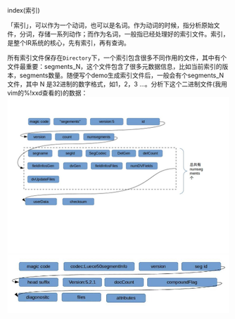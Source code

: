 index(索引)

「索引」，可以作为一个动词，也可以是名词。作为动词的时候，指分析原始文件，分词，存储一系列动作；而作为名词，一般指已经处理好的索引文件。索引，是整个IR系统的核心，先有索引，再有查询。

所有索引文件保存在`Directory`下，一个索引包含很多不同作用的文件，其中有个文件最重要：segments_N，这个文件包含了很多元数据信息，比如当前索引的版本，segments数量。随便写个demo生成索引文件后，一般会有个segments_N文件，其中 N 是32进制的数字格式，如1，2，3 ...。分析下这个二进制文件(我用vim的%!xxd查看的)的数据：
![segment_N文件信息](images/segments.jpg)
![si文件信息](images/segment.jpg)
